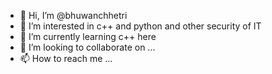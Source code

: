 - 👋 Hi, I’m @bhuwanchhetri
- 👀 I’m interested in c++ and python and other security of IT
- 🌱 I’m currently learning c++ here
- 💞️ I’m looking to collaborate on ...
- 📫 How to reach me ...

<!---
bhuwanchhetri/bhuwanchhetri is a ✨ special ✨ repository because its `README.md` (this file) appears on your GitHub profile.
You can click the Preview link to take a look at your changes.
--->

